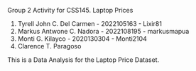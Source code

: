 Group 2 Activity for CSS145.
Laptop Prices

1. Tyrell John C. Del Carmen - 2022105163 - Lixir81
2. Markus Antwone C. Nadora - 2022108195 - markusmapua
3. Monti G. Kilayco - 2020130304 - Monti2104
4. Clarence T. Paragoso

This is a Data Analysis for the Laptop Price Dataset.

